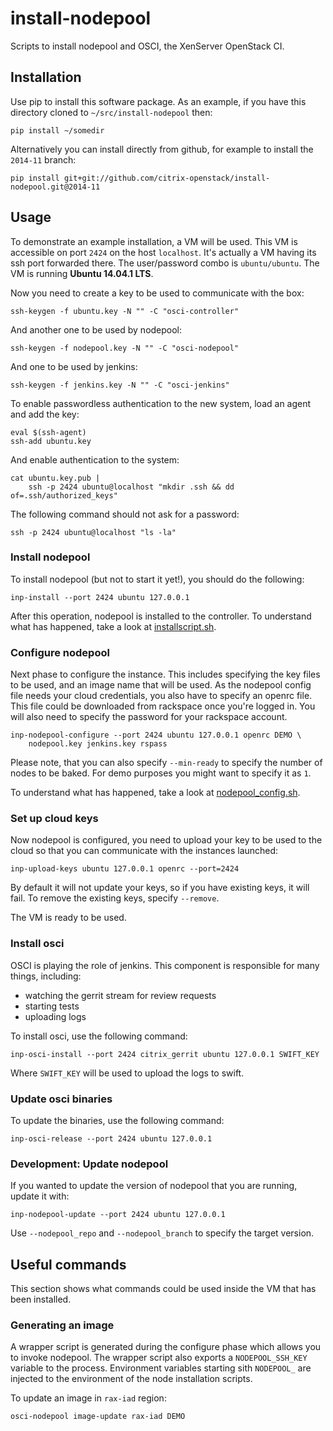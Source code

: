 # install-nodepool

Scripts to install nodepool and OSCI, the XenServer OpenStack CI.

## Installation

Use pip to install this software package. As an example, if you have this
directory cloned to `~/src/install-nodepool` then:

    pip install ~/somedir

Alternatively you can install directly from github, for example to install
the `2014-11` branch:

    pip install git+git://github.com/citrix-openstack/install-nodepool.git@2014-11

## Usage

To demonstrate an example installation, a VM will be used. This VM is
accessible on port `2424` on the host `localhost`. It's actually a VM having
its ssh port forwarded there. The user/password combo is `ubuntu/ubuntu`. The
VM is running **Ubuntu 14.04.1 LTS**.

Now you need to create a key to be used to communicate with the box:

    ssh-keygen -f ubuntu.key -N "" -C "osci-controller"

And another one to be used by nodepool:

    ssh-keygen -f nodepool.key -N "" -C "osci-nodepool"

And one to be used by jenkins:

    ssh-keygen -f jenkins.key -N "" -C "osci-jenkins"

To enable passwordless authentication to the new system, load an agent and add
the key:

    eval $(ssh-agent)
    ssh-add ubuntu.key

And enable authentication to the system:

    cat ubuntu.key.pub |
        ssh -p 2424 ubuntu@localhost "mkdir .ssh && dd of=.ssh/authorized_keys"

The following command should not ask for a password:

    ssh -p 2424 ubuntu@localhost "ls -la"

### Install nodepool

To install nodepool (but not to start it yet!), you should do the following:

    inp-install --port 2424 ubuntu 127.0.0.1

After this operation, nodepool is installed to the controller. To understand
what has happened, take a look at [installscript.sh](inp/installscript.sh).

### Configure nodepool

Next phase to configure the instance. This includes specifying the key files to
be used, and an image name that will be used. As the nodepool config file
needs your cloud credentials, you also have to specify an openrc file. This
file could be downloaded from rackspace once you're logged in. You will also
need to specify the password for your rackspace account.

    inp-nodepool-configure --port 2424 ubuntu 127.0.0.1 openrc DEMO \
        nodepool.key jenkins.key rspass

Please note, that you can also specify `--min-ready` to specify the number of
nodes to be baked. For demo purposes you might want to specify it as `1`.

To understand what has happened, take a look at
[nodepool_config.sh](inp/nodepool_config.sh).

### Set up cloud keys

Now nodepool is configured, you need to upload your key to be used to the
cloud so that you can communicate with the instances launched:

    inp-upload-keys ubuntu 127.0.0.1 openrc --port=2424

By default it will not update your keys, so if you have existing keys, it will
fail. To remove the existing keys, specify `--remove`.

The VM is ready to be used.

### Install osci

OSCI is playing the role of jenkins. This component is responsible for many
things, including:
  - watching the gerrit stream for review requests
  - starting tests
  - uploading logs

To install osci, use the following command:

    inp-osci-install --port 2424 citrix_gerrit ubuntu 127.0.0.1 SWIFT_KEY

Where `SWIFT_KEY` will be used to upload the logs to swift.

### Update osci binaries

To update the binaries, use the following command:

    inp-osci-release --port 2424 ubuntu 127.0.0.1

### Development: Update nodepool

If you wanted to update the version of nodepool that you are running, update
it with:

    inp-nodepool-update --port 2424 ubuntu 127.0.0.1

Use `--nodepool_repo` and `--nodepool_branch` to specify the target version.

## Useful commands

This section shows what commands could be used inside the VM that has been
installed.

### Generating an image

A wrapper script is generated during the configure phase which allows you to
invoke nodepool. The wrapper script also exports a `NODEPOOL_SSH_KEY` variable
to the process. Environment variables starting sith `NODEPOOL_` are injected
to the environment of the node installation scripts.

To update an image in `rax-iad` region:

    osci-nodepool image-update rax-iad DEMO
